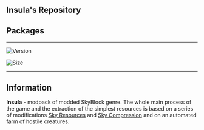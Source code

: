 ## Insula's Repository

## Packages

** **

![Version](https://img.shields.io/github/v/release/Avandelta/Insula?color=Yellow&include_prereleases&label=Release&style=for-the-badge)

![Size](https://img.shields.io/github/repo-size/Avandelta/Insula?color=Orange&label=Size&style=for-the-badge)

** **

## Information

**Insula** - modpack of modded SkyBlock genre. The whole main process of the game and the extraction of the simplest resources is based on a series of modifications [Sky Resources](https://www.curseforge.com/minecraft/mc-mods/sky-resources) and [Sky Compression](https://www.curseforge.com/minecraft/mc-mods/sky-compression) and on an automated farm of hostile creatures.